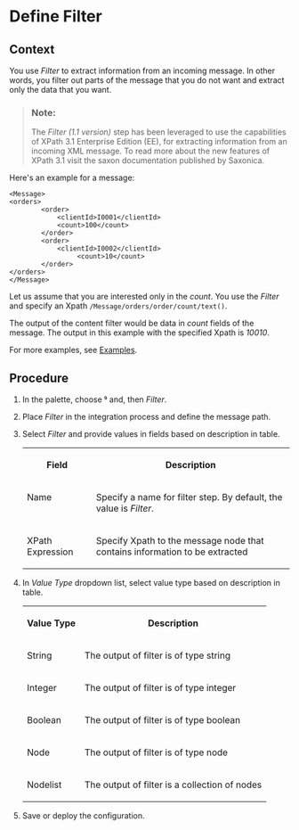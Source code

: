 <!-- loio733f8dceaf094a8bb8afa2628285f64e -->

<link rel="stylesheet" type="text/css" href="../css/sap-icons.css"/>

# Define Filter



## Context

You use *Filter* to extract information from an incoming message. In other words, you filter out parts of the message that you do not want and extract only the data that you want.

> ### Note:  
> The *Filter \(1.1 version\)* step has been leveraged to use the capabilities of XPath 3.1 Enterprise Edition \(EE\), for extracting information from an incoming XML message. To read more about the new features of XPath 3.1 visit the saxon documentation published by Saxonica.

Here's an example for a message:

```
<Message>
<orders>
		<order>
			<clientId>I0001</clientId>
			<count>100</count>
		</order>
		<order>
			<clientId>I0002</clientId>
		     	 <count>10</count>
		</order>
</orders>
</Message>
```

Let us assume that you are interested only in the *count*. You use the *Filter* and specify an Xpath `/Message/orders/order/count/text()`.

The output of the content filter would be data in *count* fields of the message. The output in this example with the specified Xpath is *10010*.

For more examples, see [Examples](examples-eb2e601.md).



## Procedure

1.  In the palette, choose <span class="SAP-icons"></span> and, then *Filter*.

2.  Place *Filter* in the integration process and define the message path.

3.  Select *Filter* and provide values in fields based on description in table.


    <table>
    <tr>
    <th valign="top">

    Field


    
    </th>
    <th valign="top">

    Description


    
    </th>
    </tr>
    <tr>
    <td valign="top">
    
    Name


    
    </td>
    <td valign="top">
    
    Specify a name for filter step. By default, the value is *Filter*.


    
    </td>
    </tr>
    <tr>
    <td valign="top">
    
    XPath Expression


    
    </td>
    <td valign="top">
    
    Specify Xpath to the message node that contains information to be extracted


    
    </td>
    </tr>
    </table>
    
4.  In *Value Type* dropdown list, select value type based on description in table.


    <table>
    <tr>
    <th valign="top">

    Value Type


    
    </th>
    <th valign="top">

    Description


    
    </th>
    </tr>
    <tr>
    <td valign="top">
    
    String


    
    </td>
    <td valign="top">
    
    The output of filter is of type string


    
    </td>
    </tr>
    <tr>
    <td valign="top">
    
    Integer


    
    </td>
    <td valign="top">
    
    The output of filter is of type integer


    
    </td>
    </tr>
    <tr>
    <td valign="top">
    
    Boolean


    
    </td>
    <td valign="top">
    
    The output of filter is of type boolean


    
    </td>
    </tr>
    <tr>
    <td valign="top">
    
    Node


    
    </td>
    <td valign="top">
    
    The output of filter is of type node


    
    </td>
    </tr>
    <tr>
    <td valign="top">
    
    Nodelist


    
    </td>
    <td valign="top">
    
    The output of filter is a collection of nodes


    
    </td>
    </tr>
    </table>
    
5.  Save or deploy the configuration.



